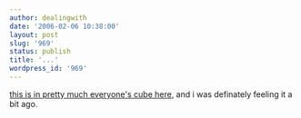```yaml
---
author: dealingwith
date: '2006-02-06 10:38:00'
layout: post
slug: '969'
status: publish
title: '...'
wordpress_id: '969'
---
```


[this is in pretty much everyone's cube here][1], and i was definately feeling
it a bit ago.

   [1]: http://dilbert.com/comics/dilbert/archive/dilbert-20060129.html

